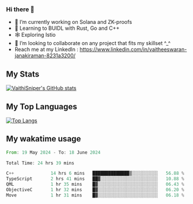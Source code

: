 ### Hi there 👋

- 🔭 I’m currently working on Solana and ZK-proofs
- 📖 Learning to BUIDL with Rust, Go and C++
- 🕸️ Exploring Istio
- 👯 I’m looking to collaborate on any project that fits my skillset ^_^
- Reach me at my LinkedIn : https://www.linkedin.com/in/vaitheeswaran-janakiraman-8231a3200/

## My Stats
[![VaithiSniper's GitHub stats](https://github-readme-stats.vercel.app/api?username=VaithiSniper&hide=stars&theme=radical)](https://github.com/anuraghazra/github-readme-stats)

## My Top Languages

[![Top Langs](https://github-readme-stats.vercel.app/api/top-langs/?username=VaithiSniper&layout=compact)](https://github.com/anuraghazra/github-readme-stats)

## My wakatime usage

<!--START_SECTION:waka-->

```rust
From: 19 May 2024 - To: 18 June 2024

Total Time: 24 hrs 39 mins

C++              14 hrs 6 mins   ██████████████▒░░░░░░░░░░   56.88 %
TypeScript       2 hrs 41 mins   ██▓░░░░░░░░░░░░░░░░░░░░░░   10.88 %
QML              1 hr 35 mins    █▓░░░░░░░░░░░░░░░░░░░░░░░   06.43 %
ObjectiveC       1 hr 32 mins    █▓░░░░░░░░░░░░░░░░░░░░░░░   06.20 %
Move             1 hr 31 mins    █▓░░░░░░░░░░░░░░░░░░░░░░░   06.18 %
```

<!--END_SECTION:waka-->

